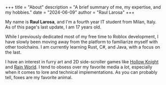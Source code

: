 +++
title = "About"
description = "A brief summary of me, my expertise, and my hobbies."
date = "2024-06-09"
author = "Raul Larosa"
+++

My name is **Raul Larosa**, and I'm a fourth year IT student from Milan, Italy. As of this page's last update, I am 17 years old.

While I previously dedicated most of my free time to Roblox development, I have slowly been moving away from the platform to familiarize myself with other toolchains. I am currently learning Rust, C#, and Java, with a focus on the last.

I have an interest in furry art and 2D side-scroller games like [Hollow Knight](https://store.steampowered.com/app/367520/Hollow_Knight/) and [Rain World](https://store.steampowered.com/app/312520/Rain_World/). I tend to obsess over my favorite media a *lot*, especially when it comes to lore and technical implementations. As you can probably tell, foxes are my favorite animal.
